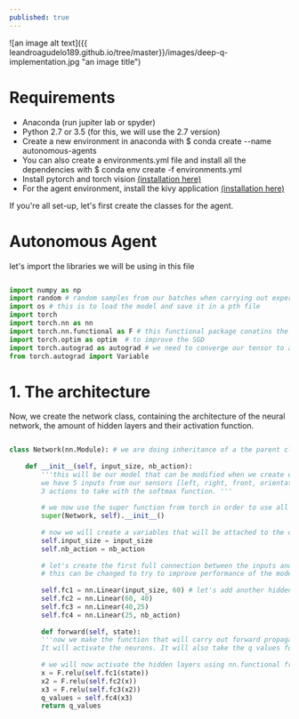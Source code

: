 ```yaml
---
published: true
---
```




![an image alt text]({{ leandroagudelo189.github.io/tree/master}}/images/deep-q-implementation.jpg "an image title")


# Requirements

- Anaconda (run jupiter lab or spyder)
- Python 2.7 or 3.5 (for this, we will use the 2.7 version)
- Create a new environment in anaconda with $ conda create --name autonomous-agents
- You can also create a environments.yml file and install all the dependencies with $ conda env create -f environments.yml
- Install pytorch and torch vision [(installation here)](http://pytorch.org/)
- For the agent environment, install the kivy application [(installation here)](https://kivy.org/#home)

If you're all set-up, let's first create the classes for the agent. 

# Autonomous Agent

let's import the libraries we will be using in this file

```python

import numpy as np
import random # random samples from our batches when carrying out experience replay
import os # this is to load the model and save it in a pth file
import torch  
import torch.nn as nn
import torch.nn.functional as F # this functional package conatins the different functions we will use when implementing the NN
import torch.optim as optim  # to improve the SGD
import torch.autograd as autograd # we need to converge our tensor to a variable that containg our gradients
from torch.autograd import Variable
```

# 1. The architecture

Now, we create the network class, containing the architecture of the neural network, the amount of hidden layers and their activation function. 

```python

class Network(nn.Module): # we are doing inheritance of a the parent class Module from torch
    
    def __init__(self, input_size, nb_action):
        '''this will be our model that can be modified when we create objects of this class. Remember to always use the self
        we have 5 inputs from our sensors [left, right, front, orientation and - orientation].
        3 actions to take with the softmax function. '''
        
        # we now use the super function from torch in order to use all the tools from the nn.module
        super(Network, self).__init__()
        
        # now we will create a variables that will be attached to the objects. These variables contain the input neurons and actions to take
        self.input_size = input_size
        self.nb_action = nb_action
        
        # let's create the first full connection between the inputs and the hidden layers
        # this can be changed to try to improve performance of the model
        
        self.fc1 = nn.Linear(input_size, 60) # let's add another hidden layer
        self.fc2 = nn.Linear(60, 40)
        self.fc3 = nn.Linear(40,25)
        self.fc4 = nn.Linear(25, nb_action)
        
        def forward(self, state):
        '''now we make the function that will carry out forward propagation. 
        It will activate the neurons. It will also take the q values for each state'''
        
        # we will now activate the hidden layers using nn.functional from torch
        x = F.relu(self.fc1(state))
        x2 = F.relu(self.fc2(x))
        x3 = F.relu(self.fc3(x2))
        q_values = self.fc4(x3)
        return q_values
        
```


